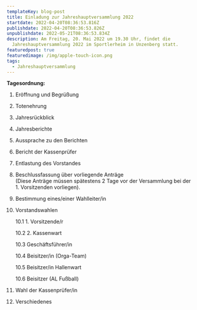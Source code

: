 ```yaml
---
templateKey: blog-post
title: Einladung zur Jahreshauptversammlung 2022
startdate: 2022-04-20T08:36:53.816Z
publishdate: 2022-04-20T08:36:53.826Z
unpublishdate: 2022-05-21T08:36:53.834Z
description: Am Freitag, 20. Mai 2022 um 19.30 Uhr, findet die
  Jahreshauptversammlung 2022 im Sportlerheim in Unzenberg statt.
featuredpost: true
featuredimage: /img/apple-touch-icon.png
tags:
  - Jahreshauptversammlung
---
```

**Tagesordnung:**

1. Eröffnung und Begrüßung
2. Totenehrung
3. Jahresrückblick
4. Jahresberichte
5. Aussprache zu den Berichten
6. Bericht der Kassenprüfer
7. Entlastung des Vorstandes
8. Beschlussfassung über vorliegende Anträge\
   (Diese Anträge müssen spätestens 2 Tage vor der Versammlung bei der 1. Vorsitzenden vorliegen).
9. Bestimmung eines/einer Wahlleiter/in
10. Vorstandswahlen

    10.1 1. Vorsitzende/r

    10.2 2. Kassenwart

    10.3 Geschäftsführer/in

    10.4 Beisitzer/in (Orga-Team)

    10.5 Beisitzer/in Hallenwart

    10.6 Beisitzer (AL Fußball)
11. Wahl der Kassenprüfer/in
12. Verschiedenes